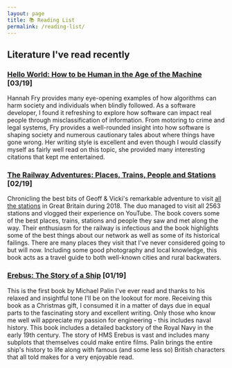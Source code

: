 ```yaml
---
layout: page
title: 📚 Reading List
permalink: /reading-list/
---
```

## Literature I've read recently

### [Hello World: How to be Human in the Age of the Machine](https://www.waterstones.com/book/hello-world/hannah-fry/9780857525246) [03/19]

Hannah Fry provides many eye-opening examples of how algorithms can harm society and individuals when blindly followed. As a software developer, I found it refreshing to explore how software can impact real people through misclassification of information. From motoring to crime and legal systems, Fry provides a well-rounded insight into how software is shaping society and numerous cautionary tales about where things have gone wrong. Her writing style is excellent and even though I would classify myself as fairly well read on this topic, she provided many interesting citations that kept me entertained.

### [The Railway Adventures: Places, Trains, People and Stations](https://www.waterstones.com/book/the-railway-adventures/vicki-pipe/geoff-marshall/9781910463871) [02/19]

Chronicling the best bits of Geoff & Vicki's remarkable adventure to visit [all the stations](http://allthestations.co.uk/) in Great Britain during 2018. The duo managed to visit all 2563 stations and vlogged their experience on YouTube. The book covers some of the best places, trains, stations and people they saw and met along the way. Their enthusiasm for the railway is infectious and the book highlights some of the best things about our network as well as some of its historical failings. There are many places they visit that I've never considered going to but will now. Including some good photography and local knowledge, this book acts as a travel guide to both well-known cities and rural backwaters.

### [Erebus: The Story of a Ship](https://www.waterstones.com/book/erebus-the-story-of-a-ship/michael-palin/9781847948120) [01/19]

This is the first book by Michael Palin I've ever read and thanks to his relaxed and insightful tone I'll be on the lookout for more. Receiving this book as a Christmas gift, I consumed it in a matter of days due in equal parts to the fascinating story and excellent writing. Only those who know me well will appreciate my passion for engineering - this includes naval history. This book includes a detailed backstory of the Royal Navy in the early 19th century. The story of HMS Erebus is vast and includes many subplots that themselves could make entire films. Palin brings the entire ship's history to life along with famous (and some less so) British characters that all told makes for a very enjoyable read.